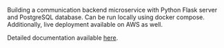 Building a communication backend microservice with Python Flask server and PostgreSQL database.
Can be run locally using docker compose.
Additionally, live deployment available on AWS as well.

Detailed documentation available [here](https://docs.google.com/document/d/1Di_vnz9mUc_pC7Ok4SkhX1N464x66DLAFRZowKXZgoY/edit?usp=sharing).
